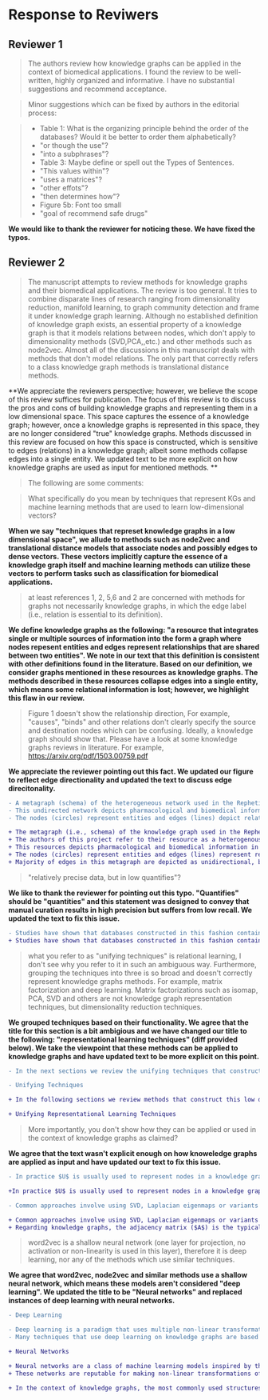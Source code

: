 # Response to Reviwers

## Reviewer 1

>The authors review how knowledge graphs can be applied in the context of biomedical applications. I found the review to be well-written, highly organized and informative. I have no substantial suggestions and recommend acceptance.

>Minor suggestions which can be fixed by authors in the editorial process:

> - Table 1: What is the organizing principle behind the order of the databases? Would it be better to order them alphabetically?
> - "or though the use"?
> - "into a subphrases"?
> - Table 3: Maybe define or spell out the Types of Sentences.
> - "This values within"?
> - "uses a matrices"?
> - "other effots"?
> - "then determines how"?
> - Figure 5b: Font too small
> - "goal of recommend safe drugs"

**We would like to thank the reviewer for noticing these. We have fixed the typos.**

## Reviewer 2

>The manuscript attempts to review methods for knowledge graphs and their biomedical applications. 
>The review is too general. 
>It tries to combine disparate lines of research ranging from dimensionality reduction, manifold learning, to graph community detection and frame it under knowledge graph learning. 
>Although no established definition of knowledge graph exists, an essential property of a knowledge graph is that it models relations between nodes, which don't apply to dimensionality methods (SVD,PCA,,etc.) and other methods such as node2vec. 
>Almost all of the discussions in this manuscript deals with methods that don't model relations. 
>The only part that correctly refers to a class knowledge graph methods is translational distance methods.  

**We appreciate the reviewers perspective; however, we believe the scope of this review suffices for publication.
The focus of this review is to discuss the pros and cons of building knowledge graphs and representing them in a low dimensional space.
This space captures the essence of a knowledge graph; however, once a knowledge graphs is represented in this space, they are no longer considered "true" knowledge graphs. 
Methods discussed in this review are focused on how this space is constructed, which is sensitive to edges (relations) in a knowledge graph; albeit some methods collapse edges into a single entity.
We updated text to be more explicit on how knowledge graphs are used as input for mentioned methods.
**

>The following are some comments: 

>What specifically do you mean by techniques that represent KGs and machine learning methods that are used to learn low-dimensional vectors?

**When we say "techniques that represet knowledge graphs in a low dimensional space", we allude to methods such as node2vec and translational distance models that associate nodes and possibly edges to dense vectors.
These vectors implicitly capture the essence of a knowledge graph itself and machine learning methods can utilize these vectors to perform tasks such as classification for biomedical applications.**

>at least references 1, 2, 5,6 and 2 are concerned with methods for graphs not necessarily knowledge graphs, in which the edge label (i.e., relation is essential to its definition).

**We define knowledge graphs as the following: "a resource that integrates single or multiple sources of information into the form a graph where nodes repesent entities and edges represent relationships that are shared between two entities".
We note in our text that this definition is consistent with other definitions found in the literature.
Based on our definition, we consider graphs mentioned in these resources as knowledge graphs.
The methods described in these resources collapse edges into a single entity, which means some relational information is lost; however, we highlight this flaw in our review.**

>Figure 1 doesn't show the relationship direction, For example, "causes", "binds" and other relations don't clearly specify the source and destination nodes which can be confusing.
>Ideally, a knowledge graph should show that. 
>Please have a look at some knowledge graphs reviews in literature. 
>For example, https://arxiv.org/pdf/1503.00759.pdf 

**We appreciate the reviewer pointing out this fact.
We updated our figure to reflect edge directionality and updated the text to discuss edge direcitonality.**

```diff
- A metagraph (schema) of the heterogeneous network used in the Rephetio project [..].
- This undirected network depicts pharmacological and biomedical information.
- The nodes (circles) represent entities and edges (lines) depict relational information between two entities.

+ The metagraph (i.e., schema) of the knowledge graph used in the Rephetio project [..].
+ The authors of this project refer to their resource as a heterogenous network (i.e., hetnet); however, we consider a hetnet to be synonymous to our definition of a knowledge graph.
+ This resources depicts pharmacological and biomedical information in the form of nodes and edges. 
+ The nodes (circles) represent entities and edges (lines) represent relationships that are shared between two entities.
+ Majority of edges in this metagraph are depicted as unidirectional, but some relationships can be considered bidirectional.
```

>"relatively precise data, but in low quantifies"?

**We like to thank the reviewer for pointing out this typo.
"Quantifies" should be "quantities" and this statement was designed to convey that manual curation results in high precision but suffers from low recall.
We updated the text to fix this issue.**

```diff
- Studies have shown that databases constructed in this fashion contain relatively precise data, but in low quantifies 
+ Studies have shown that databases constructed in this fashion contain relatively precise data but the recall is low
```

>what you refer to as "unifying techniques" is relational learning, I don't see why you refer to it in such an ambiguous way. 
>Furthermore, grouping the techniques into three is so broad and doesn't correctly represent knowledge graphs methods. 
>For example, matrix factorization and deep learning. 
>Matrix factorizations such as isomap, PCA, SVD and others are not knowledge graph representation techniques, but dimensionality reduction techniques.

**We grouped techniques based on their functionality.
We agree that the title for this section is a bit ambigious and we have changed our title to the following: "representational learning techniques" (diff provided below).
We take the viewpoint that these methods can be applied to knowledge graphs and have updated text to be more explicit on this point.**

```diff
- In the next sections we review the unifying techniques that construct this low dimensional space and unifying applications that use this space to solve biomedical problems.

- Unifying Techniques

+ In the following sections we review methods that construct this low dimensional space (Unifying Representational Learning Techniques) and discuss applications that use this space to solve biomedical problems (Unifying Applications).

+ Unifying Representational Learning Techniques
```

> More importantly, you don't show how they can be applied or used in the context of knowledge graphs as claimed?

**We agree that the text wasn't explicit enough on how  knoweledge graphs are applied as input and have updated our text to fix this issue.**

```diff
- In practice $U$ is usually used to represent nodes in a knowledge graph, but $V^{T}$ can also be used [..;..].

+In practice $U$ is usually used to represent nodes in a knowledge graph and can be used as input for machine learning classifiers to perform tasks such as link prediction or node classification [@doi:10.1093/bioinformatics/btz718]; however,$V^{T}$ can also be used [..;..].
```

```diff
- Common approaches involve using SVD, Laplacian eigenmaps or variants of the two to construct low dimensional representations.

+ Common approaches involve using SVD, Laplacian eigenmaps or variants of the two to decompose matrices into smaller rectangular forms.
+ Regarding knowledge graphs, the adjacency matrix ($A$) is the typical matrix that gets decomposed, but the laplacian matrix ($L=D-A$) can be used as well.
```

>word2vec is a shallow neural network (one layer for projection, no activation or non-linearity is used in this layer), therefore it is deep learning, nor any of the methods which use similar techniques.

**We agree that word2vec, node2vec and similar methods use a shallow neural network, which means these models aren't considered "deep learning".
We updated the title to be "Neural networks" and replaced instances of deep learning with neural networks.**

```diff
- Deep Learning

- Deep learning is a paradigm that uses multiple non-linear transformations to map high dimensional data into a low dimensional space.
- Many techniques that use deep learning on knowledge graphs are based on word2vec [..;..], a set of approaches that are widely used for natural language processing.

+ Neural Networks

+ Neural networks are a class of machine learning models inspired by the concept of biological neural networks [..].
+ These networks are reputable for making non-linear transformations of high dimensional data to solve classification and regression problems [..].

+ In the context of knowledge graphs, the most commonly used structures are based on word2vec [..;..].
```
